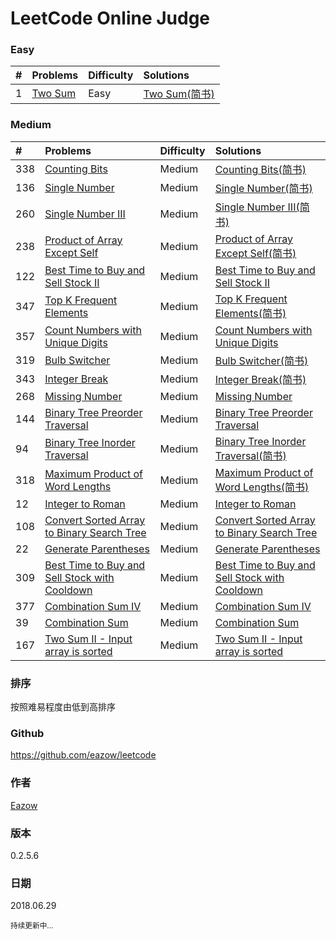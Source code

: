 # LeetCode Online Judge

### Easy
| # | Problems   | Difficulty          | Solutions    |
|:--|:--------- |:------------- |:---------- |
| 1 |[Two Sum](https://leetcode.com/problems/two-sum/) | Easy | [Two Sum(简书)](http://www.jianshu.com/p/c34886c78e17) |

### Medium
| # | Problems   | Difficulty          | Solutions    |
|:--|:--------- |:------------- |:---------- |
|338|[Counting Bits](https://leetcode.com/problems/counting-bits/)| Medium |[Counting Bits(简书)](http://www.jianshu.com/p/048a86dcbd9d) |
|136| [Single Number](https://leetcode.com/problems/single-number/)| Medium | [Single Number(简书)](http://www.jianshu.com/p/7c4ed69dcc77) |
|260| [Single Number III](https://leetcode.com/problems/single-number-iii/) | Medium | [Single Number III(简书)](http://www.jianshu.com/p/15dca43b225b) |
|238|[Product of Array Except Self](https://leetcode.com/problems/product-of-array-except-self/)| Medium |[Product of Array Except Self(简书)](http://www.jianshu.com/p/247bbcc105f9)|
|122|[Best Time to Buy and Sell Stock II](https://leetcode.com/problems/best-time-to-buy-and-sell-stock-ii/)| Medium |[Best Time to Buy and Sell Stock II](http://www.jianshu.com/p/1de0d839dfb4)|
|347|[Top K Frequent Elements](https://leetcode.com/problems/top-k-frequent-elements/)| Medium |[Top K Frequent Elements(简书)](http://www.jianshu.com/p/b22bfd5cc5b8)|
|357|[Count Numbers with Unique Digits](https://leetcode.com/problems/count-numbers-with-unique-digits/)|Medium|[Count Numbers with Unique Digits](http://www.jianshu.com/p/8fa9fc9a46ed)|
|319|[Bulb Switcher](https://leetcode.com/problems/bulb-switcher/)| Medium |[Bulb Switcher(简书)](http://www.jianshu.com/p/812e7da6f0c4)|
|343|[Integer Break](https://leetcode.com/problems/integer-break/)| Medium | [Integer Break(简书)](http://www.jianshu.com/p/d062d3718df8) |
|268|[Missing Number](https://leetcode.com/problems/missing-number/)| Medium | [Missing Number](http://www.jianshu.com/p/61e569117c43) |
|144|[Binary Tree Preorder Traversal](https://leetcode.com/problems/binary-tree-preorder-traversal/)| Medium | [Binary Tree Preorder Traversal](http://www.jianshu.com/p/02d614c43fcf)|
|94|[Binary Tree Inorder Traversal](https://leetcode.com/problems/binary-tree-inorder-traversal/)| Medium | [Binary Tree Inorder Traversal(简书)](http://www.jianshu.com/p/c117026c269a)|
|318|[Maximum Product of Word Lengths](https://leetcode.com/problems/maximum-product-of-word-lengths/)|Medium|[Maximum Product of Word Lengths(简书)](http://www.jianshu.com/p/7998a43e1e0c)|
|12|[Integer to Roman](https://leetcode.com/problems/integer-to-roman/)|Medium|[Integer to Roman](http://www.jianshu.com/p/e0bd6ab68df3)|
|108|[Convert Sorted Array to Binary Search Tree](https://leetcode.com/problems/convert-sorted-array-to-binary-search-tree/)| Medium | [Convert Sorted Array to Binary Search Tree](http://www.jianshu.com/p/9ed4e9bef533) |
|22|[Generate Parentheses](https://leetcode.com/problems/generate-parentheses/)|Medium|[Generate Parentheses](http://www.jianshu.com/p/ff0ef6914107) |
|309|[Best Time to Buy and Sell Stock with Cooldown](https://leetcode.com/problems/best-time-to-buy-and-sell-stock-with-cooldown/)| Medium |[Best Time to Buy and Sell Stock with Cooldown](http://www.jianshu.com/p/1fc3848099ec)|
|377|[Combination Sum IV](https://leetcode.com/problems/combination-sum-iv/)|Medium|[Combination Sum IV](http://www.jianshu.com/p/6dcb2c66da36)|
|39|[Combination Sum](https://leetcode.com/problems/combination-sum/)| Medium | [Combination Sum](http://www.eazow.com/2016/08/19/LeetCode-39-Combination-Sum/)|
|167|[Two Sum II - Input array is sorted](https://leetcode.com/problems/two-sum-ii-input-array-is-sorted/)| Medium | [Two Sum II - Input array is sorted](http://www.eazow.com/2016/09/01/LeetCode-167-Two-Sum-II-Input-array-is-sorted/)|

### 排序
按照难易程度由低到高排序

### Github
https://github.com/eazow/leetcode

### 作者
[Eazow](http://www.eazow.com)

### 版本
0.2.5.6

### 日期
2018.06.29

<!--
##### 更新日志
2016.06.01
347 Top K Frequent Elements

2016.06.03 
319 Bulb Switcher
343 Integer Break
268 Missing Number
144 Binary Tree Preorder Traversal

2016.06.06
94 Binary Tree Inorder Traversal
318 Maximum Product of Word Lengths
12 Integer to Roman

2016.06.13
108 Convert Sorted Array to Binary Search Tree

2016.06.14
357 Count Numbers with Unique Digits

2016.06.20
完成100题
20 Generate Parentheses
309 Best Time to Buy and Sell Stock with Cooldown

2016.08.20
377 Combination Sum IV

2016.09.01
39 Combination Sum 
167 Two Sum II - Input array is sorted
-->
<small>持续更新中...</small>
